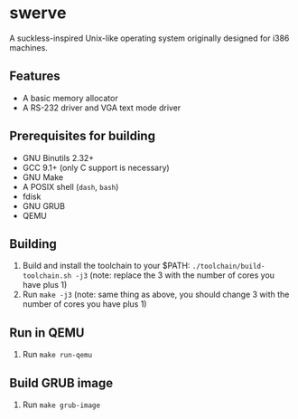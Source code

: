# swerve

A suckless-inspired Unix-like operating system originally designed for i386
machines.

## Features

* A basic memory allocator
* A RS-232 driver and VGA text mode driver

## Prerequisites for building

* GNU Binutils 2.32+
* GCC 9.1+ (only C support is necessary)
* GNU Make
* A POSIX shell (`dash`, `bash`)
* fdisk
* GNU GRUB
* QEMU

## Building

1. Build and install the toolchain to your $PATH: `./toolchain/build-toolchain.sh -j3` (note: replace the 3 with the number of cores you have plus 1)
2. Run `make -j3` (note: same thing as above, you should change 3 with the number of cores you have plus 1)

## Run in QEMU

1. Run `make run-qemu`

## Build GRUB image

1. Run `make grub-image`
